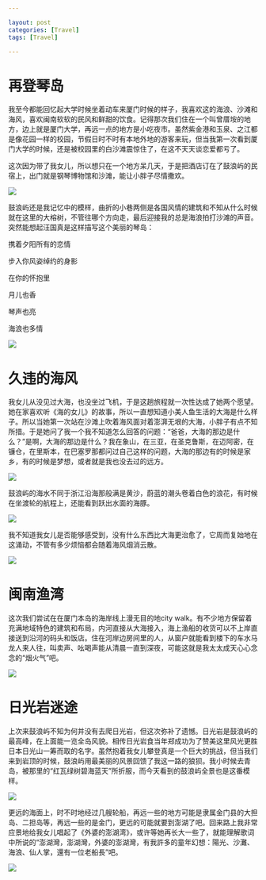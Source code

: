 ```yaml
---

layout: post
categories: [Travel]
tags: [Travel]

---
```


# 再登琴岛

我至今都能回忆起大学时候坐着动车来厦门时候的样子，我喜欢这的海浪、沙滩和海风，喜欢闽南软软的民风和鲜甜的饮食。记得那次我们住在一个叫曾厝垵的地方，边上就是厦门大学，再远一点的地方是小吃夜市。虽然紫金港和玉泉、之江都是像花园一样的校园，节假日时不时有本地外地的游客来玩，但当我第一次看到厦门大学的时候，还是被校园里的白沙滩震惊住了，在这不天天谈恋爱都亏了。

这次因为带了我女儿，所以想只在一个地方呆几天，于是把酒店订在了鼓浪屿的民宿上，出门就是钢琴博物馆和沙滩，能让小胖子尽情撒欢。

![](https://raw.githubusercontent.com/kakack/kakack.github.io/master/_images/xiamen1.jpg)

鼓浪屿还是我记忆中的模样，曲折的小巷两侧是各国风情的建筑和不知从什么时候就在这里的大榕树，不管往哪个方向走，最后迎接我的总是海浪拍打沙滩的声音。突然能想起汪国真是这样描写这个美丽的琴岛：

携着夕阳所有的恋情

步入你风姿绰约的身影

在你的怀抱里

月儿也香

琴声也亮

海浪也多情

![](https://raw.githubusercontent.com/kakack/kakack.github.io/master/_images/xiamen4.jpg)

# 久违的海风

我女儿从没见过大海，也没坐过飞机，于是这趟旅程就一次性达成了她两个愿望。她在家喜欢听《海的女儿》的故事，所以一直想知道小美人鱼生活的大海是什么样子。所以当她第一次站在沙滩上吹着海风面对着澎湃无垠的大海，小胖子有点不知所措。于是她问了我一个我不知道怎么回答的问题：“爸爸，大海的那边是什么？”是啊，大海的那边是什么？我在象山，在三亚，在圣克鲁斯，在迈阿密，在镰仓，在里斯本，在巴塞罗那都问过自己这样的问题，大海的那边有的时候是家乡，有的时候是梦想，或者就是我也没去过的远方。

![](https://raw.githubusercontent.com/kakack/kakack.github.io/master/_images/xiamen7.jpg)

鼓浪屿的海水不同于浙江沿海那般满是黄沙，蔚蓝的潮头卷着白色的浪花，有时候在坐渡轮的航程上，还能看到跃出水面的海豚。

![](https://raw.githubusercontent.com/kakack/kakack.github.io/master/_images/xiamen3.jpg)

我不知道我女儿是否能够感受到，没有什么东西比大海更治愈了，它周而复始地在这涌动，不管有多少烦恼都会随着海风烟消云散。

![](https://raw.githubusercontent.com/kakack/kakack.github.io/master/_images/xiamen8.jpg)


# 闽南渔湾

这次我们尝试在在厦门本岛的海岸线上漫无目的地city walk。有不少地方保留着充满地域特色的建筑和布局，内河直接从大海接入，海上渔船的收货可以不上岸直接送到沿河的码头和饭店。住在河岸边房间里的人，从窗户就能看到楼下的车水马龙人来人往，叫卖声、吆喝声能从清晨一直到深夜，可能这就是我太太成天心心念念的“烟火气”吧。

![](https://raw.githubusercontent.com/kakack/kakack.github.io/master/_images/xiamen5.jpg)

# 日光岩迷途

上次来鼓浪屿不知为何并没有去爬日光岩，但这次弥补了遗憾。日光岩是鼓浪屿的最高峰，在上面能一览全岛风貌。相传日光岩食当年郑成功为了赞美这里风光更胜日本日光山一筹而取的名字。虽然抱着我女儿攀登真是一个巨大的挑战，但当我们来到岩顶的时候，鼓浪屿用最美丽的风景回馈了我这一路的狼狈。我小时候去青岛，被那里的“红瓦绿树碧海蓝天”所折服，而今天看到的鼓浪屿全景也是这番模样。

![](https://raw.githubusercontent.com/kakack/kakack.github.io/master/_images/xiamen2.jpg)

更远的海面上，时不时地经过几艘轮船，再远一些的地方可能是隶属金门县的大担岛、二担岛等，再远一些的是金门，更远的可能就要到澎湖了吧。回来路上我非常应景地给我女儿唱起了《外婆的澎湖湾》，或许等她再长大一些了，就能理解歌词中所说的“澎湖灣，澎湖灣，外婆的澎湖灣，有我許多的童年幻想：陽光、沙灘、海浪、仙人掌，還有一位老船長”吧。

![](https://raw.githubusercontent.com/kakack/kakack.github.io/master/_images/xiamen6.jpg)


